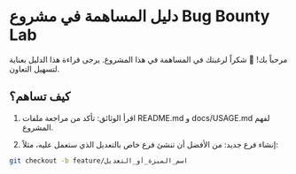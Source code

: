 # دليل المساهمة في مشروع Bug Bounty Lab

مرحباً بك! 👋
شكراً لرغبتك في المساهمة في هذا المشروع.
يرجى قراءة هذا الدليل بعناية لتسهيل التعاون.

## كيف تساهم؟

1. اقرأ الوثائق:
   تأكد من مراجعة ملفات README.md و docs/USAGE.md لفهم المشروع.

2. إنشاء فرع جديد:
   من الأفضل أن تنشئ فرع خاص بالتعديل الذي ستعمل عليه، مثلاً:

```bash
git checkout -b feature/اسم_الميزة_أو_التعديل
